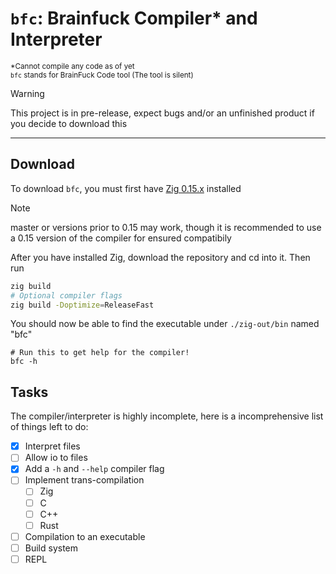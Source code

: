 # `bfc`: Brainfuck Compiler\* and Interpreter
<sup>\*Cannot compile any code as of yet</sup>\
<sup>`bfc` stands for BrainFuck Code tool (The tool is silent)</sup>

> [!WARNING]
> This project is in pre-release, expect bugs and/or an unfinished product if you decide to download this

---

## Download
To download `bfc`, you must first have [Zig 0.15.x](https://ziglang.org/download/#:~:text=52MiB-,0.15.2,-2025%2D10%2D11) installed

> [!NOTE]
> master or versions prior to 0.15 may work, though it is recommended to use a 0.15 version of the compiler for ensured compatibily

After you have installed Zig, download the repository and cd into it. Then run
```sh
zig build
# Optional compiler flags
zig build -Doptimize=ReleaseFast
```
You should now be able to find the executable under `./zig-out/bin` named "bfc"
```
# Run this to get help for the compiler!
bfc -h
```

## Tasks
The compiler/interpreter is highly incomplete, here is a incomprehensive list of things left to do:
- [x] Interpret files
- [ ] Allow io to files
- [x] Add a `-h` and `--help` compiler flag
- [ ] Implement trans-compilation
    - [ ] Zig
    - [ ] C
    - [ ] C++
    - [ ] Rust
- [ ] Compilation to an executable
- [ ] Build system
- [ ] REPL
